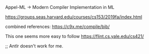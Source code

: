 Appel-ML -> Modern Compiler Implementation in ML

https://groups.seas.harvard.edu/courses/cs153/2019fa/index.html

combined references: https://c9x.me/compile/bib/

This one seems more easy to follow
https://flint.cs.yale.edu/cs421/


;; Antlr doesn't work for me.
